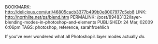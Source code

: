 BOOKMARK: http://delicious.com/url/46805cacb3377b499b0e8007977c5eb8
LINK: http://northlite.net/ps/blend.htm
PERMALINK: /post/89483132/layer-blending-modes-in-photoshop-and-elements
PUBLISHED: 24 Mar, 02009 6:06pm
TAGS: photoshop, reference, sarahfroehlich

If you’ve ever wondered what all Photoshop’s layer modes actually *do*.
